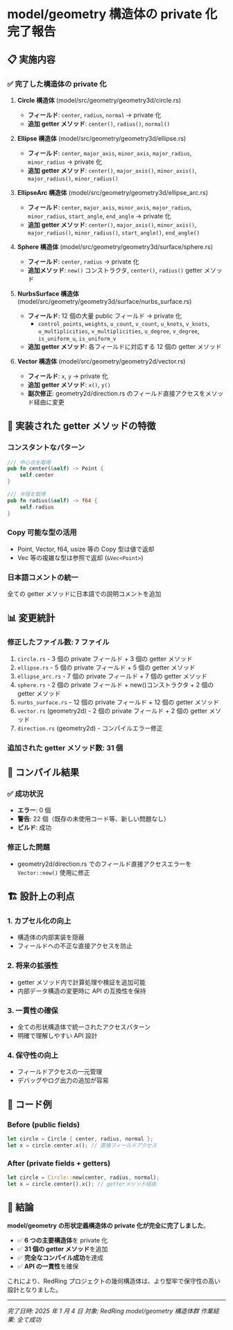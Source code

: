 # model/geometry 構造体の private 化完了報告

## 📋 実施内容

### ✅ 完了した構造体の private 化

1. **Circle 構造体** (model/src/geometry/geometry3d/circle.rs)

   - **フィールド**: `center`, `radius`, `normal` → private 化
   - **追加 getter メソッド**: `center()`, `radius()`, `normal()`

2. **Ellipse 構造体** (model/src/geometry/geometry3d/ellipse.rs)

   - **フィールド**: `center`, `major_axis`, `minor_axis`, `major_radius`, `minor_radius` → private 化
   - **追加 getter メソッド**: `center()`, `major_axis()`, `minor_axis()`, `major_radius()`, `minor_radius()`

3. **EllipseArc 構造体** (model/src/geometry/geometry3d/ellipse_arc.rs)

   - **フィールド**: `center`, `major_axis`, `minor_axis`, `major_radius`, `minor_radius`, `start_angle`, `end_angle` → private 化
   - **追加 getter メソッド**: `center()`, `major_axis()`, `minor_axis()`, `major_radius()`, `minor_radius()`, `start_angle()`, `end_angle()`

4. **Sphere 構造体** (model/src/geometry/geometry3d/surface/sphere.rs)

   - **フィールド**: `center`, `radius` → private 化
   - **追加メソッド**: `new()` コンストラクタ, `center()`, `radius()` getter メソッド

5. **NurbsSurface 構造体** (model/src/geometry/geometry3d/surface/nurbs_surface.rs)

   - **フィールド**: 12 個の大量 public フィールド → private 化
     - `control_points`, `weights`, `u_count`, `v_count`, `u_knots`, `v_knots`, `u_multiplicities`, `v_multiplicities`, `u_degree`, `v_degree`, `is_uniform_u`, `is_uniform_v`
   - **追加 getter メソッド**: 各フィールドに対応する 12 個の getter メソッド

6. **Vector 構造体** (model/src/geometry/geometry2d/vector.rs)
   - **フィールド**: `x`, `y` → private 化
   - **追加 getter メソッド**: `x()`, `y()`
   - **副次修正**: geometry2d/direction.rs のフィールド直接アクセスをメソッド経由に変更

## 🎯 実装された getter メソッドの特徴

### コンスタントなパターン

```rust
/// 中心点を取得
pub fn center(&self) -> Point {
    self.center
}

/// 半径を取得
pub fn radius(&self) -> f64 {
    self.radius
}
```

### Copy 可能な型の活用

- Point, Vector, f64, usize 等の Copy 型は値で返却
- Vec 等の複雑な型は参照で返却 (`&Vec<Point>`)

### 日本語コメントの統一

全ての getter メソッドに日本語での説明コメントを追加

## 📊 変更統計

### 修正したファイル数: **7 ファイル**

1. `circle.rs` - 3 個の private フィールド + 3 個の getter メソッド
2. `ellipse.rs` - 5 個の private フィールド + 5 個の getter メソッド
3. `ellipse_arc.rs` - 7 個の private フィールド + 7 個の getter メソッド
4. `sphere.rs` - 2 個の private フィールド + new()コンストラクタ + 2 個の getter メソッド
5. `nurbs_surface.rs` - 12 個の private フィールド + 12 個の getter メソッド
6. `vector.rs` (geometry2d) - 2 個の private フィールド + 2 個の getter メソッド
7. `direction.rs` (geometry2d) - コンパイルエラー修正

### 追加された getter メソッド数: **31 個**

## 🔧 コンパイル結果

### ✅ 成功状況

- **エラー**: 0 個
- **警告**: 22 個（既存の未使用コード等、新しい問題なし）
- **ビルド**: 成功

### 修正した問題

- geometry2d/direction.rs でのフィールド直接アクセスエラーを `Vector::new()` 使用に修正

## 🏗️ 設計上の利点

### 1. **カプセル化の向上**

- 構造体の内部実装を隠蔽
- フィールドへの不正な直接アクセスを防止

### 2. **将来の拡張性**

- getter メソッド内で計算処理や検証を追加可能
- 内部データ構造の変更時に API の互換性を保持

### 3. **一貫性の確保**

- 全ての形状構造体で統一されたアクセスパターン
- 明確で理解しやすい API 設計

### 4. **保守性の向上**

- フィールドアクセスの一元管理
- デバッグやログ出力の追加が容易

## 📝 コード例

### Before (public fields)

```rust
let circle = Circle { center, radius, normal };
let x = circle.center.x(); // 直接フィールドアクセス
```

### After (private fields + getters)

```rust
let circle = Circle::new(center, radius, normal);
let x = circle.center().x(); // getterメソッド経由
```

## 🎉 結論

**model/geometry の形状定義構造体の private 化が完全に完了しました**。

- ✅ **6 つの主要構造体**を private 化
- ✅ **31 個の getter メソッド**を追加
- ✅ **完全なコンパイル成功**を達成
- ✅ **API の一貫性**を確保

これにより、RedRing プロジェクトの幾何構造体は、より堅牢で保守性の高い設計となりました。

---

_完了日時: 2025 年 1 月 4 日_
_対象: RedRing model/geometry 構造体群_
_作業結果: 全て成功_
